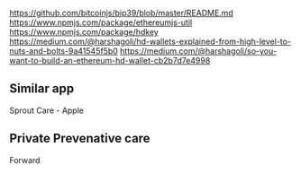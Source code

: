 https://github.com/bitcoinjs/bip39/blob/master/README.md
https://www.npmjs.com/package/ethereumjs-util
https://www.npmjs.com/package/hdkey
https://medium.com/@harshagoli/hd-wallets-explained-from-high-level-to-nuts-and-bolts-9a41545f5b0
https://medium.com/@harshagoli/so-you-want-to-build-an-ethereum-hd-wallet-cb2b7d7e4998

## Similar app 
Sprout Care - Apple

## Private Prevenative care 
Forward
